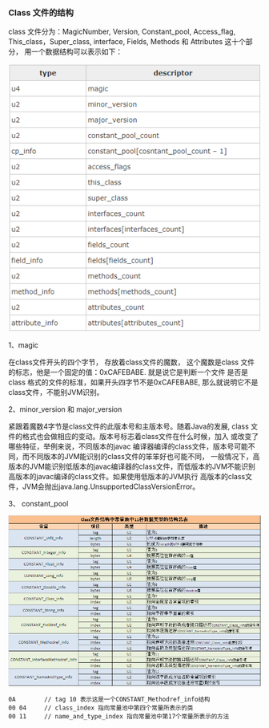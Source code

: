 ### Class 文件的结构

class 文件分为：MagicNumber, Version, Constant_pool, Access_flag, This_class，Super_class, interface, Fields, Methods 
和 Attributes 这十个部分， 用一个数据结构可以表示如下：

![avatar](../../images/jvm/bytecode/1.PNG)


1、magic 

  在class文件开头的四个字节， 存放着class文件的魔数， 这个魔数是class 文件的标志，他是一个固定的值：0xCAFEBABE. 就是说它是判断一个文件
是否是class 格式的文件的标准，如果开头四字节不是0xCAFEBABE, 那么就说明它不是class文件，不能别JVM识别。


2、minor_version 和 major_version

  紧跟着魔数4字节是class文件的此版本号和主版本号。随着Java的发展, class 文件的格式也会做相应的变动。版本号标志着class文件在什么时候，加入
  或改变了哪些特征，举例来说，不同版本的javac 编译器编译的class文件，版本号可能不同，而不同版本的JVM能识别的class文件的笨笨好也可能不同，
  一般情况下，高版本的JVM能识别低版本的javac编译器的class文件，而低版本的JVM不能识别高版本的javac编译的class文件。如果使用低版本的JVM执行
  高版本的class文件，JVM会抛出java.lang.UnsupportedClassVersionError。
  
  
3、 constant_pool  

![avatar](../../images/jvm/bytecode/2.PNG)


```
0A        // tag 10 表示这是一个CONSTANT_Methodref_info结构 
00 04     // class_index 指向常量池中第四个常量所表示的类
00 11     // name_and_type_index 指向常量池中第17个常量所表示的方法
```

